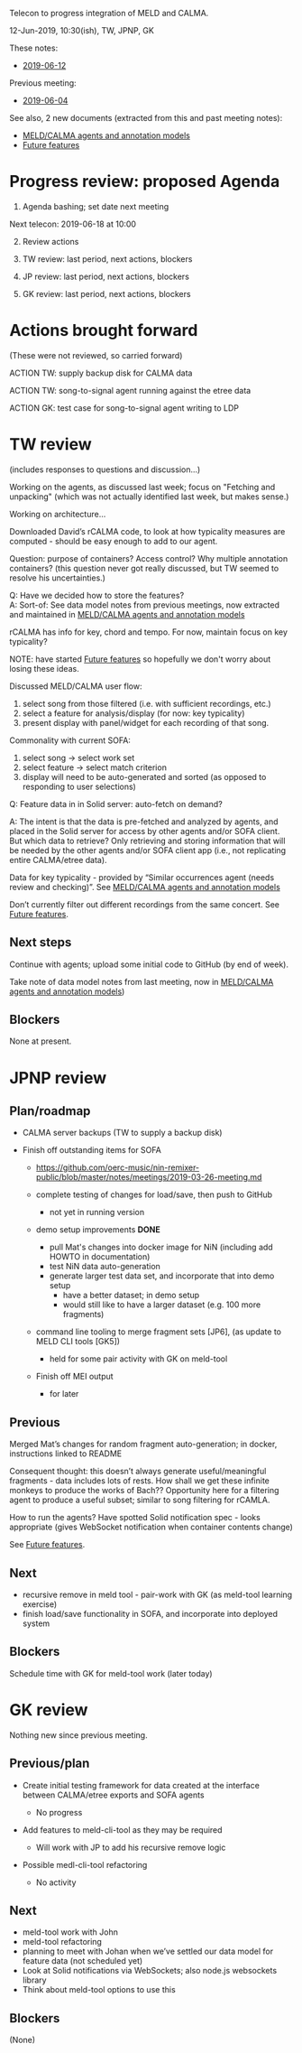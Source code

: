 Telecon to progress integration of MELD and CALMA.

12-Jun-2019, 10:30(ish), TW, JPNP, GK

These notes:
- [2019-06-12](https://github.com/oerc-music/meld-calma/blob/master/notes/planning/20190612-telecon.md)

Previous meeting:
- [2019-06-04](https://github.com/oerc-music/meld-calma/blob/master/notes/planning/20190604-meeting.md)


See also, 2 new documents (extracted from this and past meeting notes):

- [MELD/CALMA agents and annotation models](https://github.com/oerc-music/meld-calma/blob/master/notes/meld-calma-agents-and-annotation-models.md)
- [Future features](https://github.com/oerc-music/meld-calma/blob/master/notes/future-features.md)


# Progress review: proposed Agenda

1. Agenda bashing; set date next meeting

Next telecon: 2019-06-18 at 10:00

2. Review actions

3. TW review: last period, next actions, blockers

4. JP review: last period, next actions, blockers

5. GK review: last period, next actions, blockers


# Actions brought forward

(These were not reviewed, so carried forward)

ACTION TW: supply backup disk for CALMA data

ACTION TW: song-to-signal agent running against the etree data

ACTION GK: test case for song-to-signal agent writing to LDP


# TW review

(includes responses to questions and discussion...)

Working on the agents, as discussed last week; focus on "Fetching and unpacking" (which was not actually identified last week, but makes sense.)

Working on architecture...

Downloaded David’s rCALMA code, to look at how typicality measures are computed - should be easy enough to add to our agent.

Question: purpose of containers?  Access control?  Why multiple annotation containers? (this question never got really discussed, but TW seemed to resolve his uncertainties.)

Q: Have we decided how to store the features?  
A: Sort-of: See data model notes from previous meetings, now extracted and maintained in [MELD/CALMA agents and annotation models](https://github.com/oerc-music/meld-calma/blob/master/notes/meld-calma-agents-and-annotation-models.md)

rCALMA has info for key, chord and tempo.  For now, maintain focus on key typicality?

NOTE: have started [Future features](https://github.com/oerc-music/meld-calma/blob/master/notes/future-features.md) so hopefully we don't worry about losing these ideas.

Discussed MELD/CALMA user flow: 

1. select song from those filtered (i.e. with sufficient recordings, etc.)
2. select a feature for analysis/display (for now: key typicality)
3. present display with panel/widget for each recording of that song.

Commonality with current SOFA:

1. select song -> select work set
2. select feature -> select match criterion
3. display will need to be auto-generated and sorted (as opposed to responding to user selections) 

Q: Feature data in in Solid server: auto-fetch on demand?

A: The intent is that the data is pre-fetched and analyzed by agents, and placed in the Solid server for access by other agents and/or SOFA client.  But which data to retrieve?  Only retrieving and storing information that will be needed by the other agents and/or SOFA client app (i.e., not replicating entire CALMA/etree data).

Data for key typicality - provided by “Similar occurrences agent (needs review and checking)”.  See [MELD/CALMA agents and annotation models](https://github.com/oerc-music/meld-calma/blob/master/notes/meld-calma-agents-and-annotation-models.md)

Don’t currently filter out different recordings from the same concert.  See [Future features](https://github.com/oerc-music/meld-calma/blob/master/notes/future-features.md).

## Next steps

Continue with agents; upload some initial code to GitHub (by end of week).

Take note of data model notes from last meeting, now in [MELD/CALMA agents and annotation models](https://github.com/oerc-music/meld-calma/blob/master/notes/meld-calma-agents-and-annotation-models.md))

## Blockers

None at present.


# JPNP review

## Plan/roadmap

- CALMA server backups (TW to supply a backup disk)

- Finish off outstanding items for SOFA 
    - https://github.com/oerc-music/nin-remixer-public/blob/master/notes/meetings/2019-03-26-meeting.md

    - complete testing of changes for load/save, then push to GitHub
        - not yet in running version

    - demo setup improvements **DONE**
        - pull Mat's changes into docker image for NiN (including add HOWTO in documentation)
        - test NiN data auto-generation
        - generate larger test data set, and incorporate that into demo setup
            - have a better dataset; in demo setup
            - would still like to have a larger dataset (e.g. 100 more fragments)

    - command line tooling to merge fragment sets [JP6], (as update to MELD CLI tools [GK5])
        - held for some pair activity with GK on meld-tool

    - Finish off MEI output
        - for later

## Previous

Merged Mat’s changes for random fragment auto-generation; in docker, instructions linked to README

Consequent thought: this doesn’t always generate useful/meaningful fragments - data includes lots of rests.  How shall we get these infinite monkeys to produce the works of Bach??  Opportunity here for a filtering agent to produce a useful subset; similar to song filtering for rCAMLA.

How to run the agents?  Have spotted Solid notification spec - looks appropriate (gives WebSocket notification when container contents change)

See [Future features](https://github.com/oerc-music/meld-calma/blob/master/notes/future-features.md).


## Next

- recursive remove in meld tool - pair-work with GK (as meld-tool learning exercise)
- finish load/save functionality in SOFA, and incorporate into deployed system


## Blockers

Schedule time with GK for meld-tool work (later today)


# GK review

Nothing new since previous meeting.

## Previous/plan

- Create initial testing framework for data created at the interface between CALMA/etree exports and SOFA agents
    - No progress

- Add features to meld-cli-tool as they may be required
    - Will work with JP to add his recursive remove logic

- Possible medl-cli-tool refactoring
    - No activity

## Next

- meld-tool work with John
- meld-tool refactoring 
- planning to meet with Johan when we’ve settled our data model for feature data (not scheduled yet)
- Look at Solid notifications via WebSockets; also node.js websockets library
- Think about meld-tool options to use this

## Blockers

(None)

